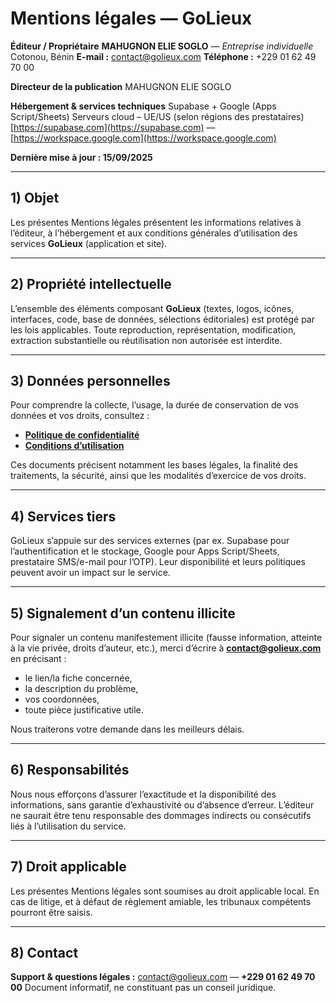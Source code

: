 # Mentions légales — GoLieux

**Éditeur / Propriétaire**
**MAHUGNON ELIE SOGLO** — *Entreprise individuelle*
Cotonou, Bénin
**E-mail :** [contact@golieux.com](mailto:contact@golieux.com)
**Téléphone :** +229 01 62 49 70 00

**Directeur de la publication**
MAHUGNON ELIE SOGLO

**Hébergement & services techniques**
Supabase + Google (Apps Script/Sheets)
Serveurs cloud – UE/US (selon régions des prestataires)
[https://supabase.com](https://supabase.com) — [https://workspace.google.com](https://workspace.google.com)

**Dernière mise à jour : 15/09/2025**

---

## 1) Objet

Les présentes Mentions légales présentent les informations relatives à l’éditeur, à l’hébergement et aux conditions générales d’utilisation des services **GoLieux** (application et site).

---

## 2) Propriété intellectuelle

L’ensemble des éléments composant **GoLieux** (textes, logos, icônes, interfaces, code, base de données, sélections éditoriales) est protégé par les lois applicables.
Toute reproduction, représentation, modification, extraction substantielle ou réutilisation non autorisée est interdite.

---

## 3) Données personnelles

Pour comprendre la collecte, l’usage, la durée de conservation de vos données et vos droits, consultez :

* **[Politique de confidentialité](../md_viewer.html?file=legal/privacy.md)**
* **[Conditions d’utilisation](../md_viewer.html?file=legal/terms.md)**

Ces documents précisent notamment les bases légales, la finalité des traitements, la sécurité, ainsi que les modalités d’exercice de vos droits.

---

## 4) Services tiers

GoLieux s’appuie sur des services externes (par ex. Supabase pour l’authentification et le stockage, Google pour Apps Script/Sheets, prestataire SMS/e-mail pour l’OTP).
Leur disponibilité et leurs politiques peuvent avoir un impact sur le service.

---

## 5) Signalement d’un contenu illicite

Pour signaler un contenu manifestement illicite (fausse information, atteinte à la vie privée, droits d’auteur, etc.), merci d’écrire à **[contact@golieux.com](mailto:contact@golieux.com)** en précisant :

* le lien/la fiche concernée,
* la description du problème,
* vos coordonnées,
* toute pièce justificative utile.

Nous traiterons votre demande dans les meilleurs délais.

---

## 6) Responsabilités

Nous nous efforçons d’assurer l’exactitude et la disponibilité des informations, sans garantie d’exhaustivité ou d’absence d’erreur.
L’éditeur ne saurait être tenu responsable des dommages indirects ou consécutifs liés à l’utilisation du service.

---

## 7) Droit applicable

Les présentes Mentions légales sont soumises au droit applicable local.
En cas de litige, et à défaut de règlement amiable, les tribunaux compétents pourront être saisis.

---

## 8) Contact

**Support & questions légales :** [contact@golieux.com](mailto:contact@golieux.com) — **+229 01 62 49 70 00**
Document informatif, ne constituant pas un conseil juridique.